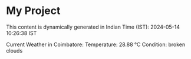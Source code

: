 # My Project

This content is dynamically generated in Indian Time (IST): 2024-05-14 10:26:38 IST


Current Weather in Coimbatore:
Temperature: 28.88 °C
Condition: broken clouds
